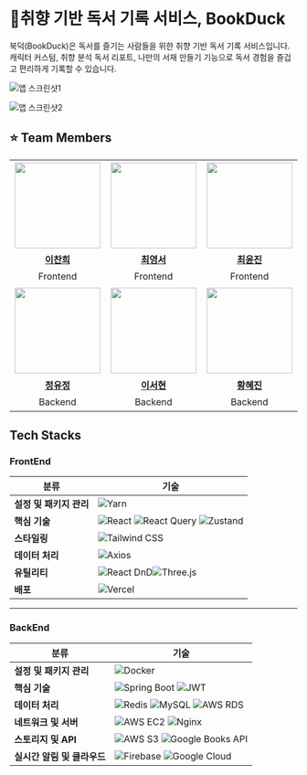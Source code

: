 # 📕취향 기반 독서 기록 서비스, BookDuck

북덕(BookDuck)은 독서를 즐기는 사람들을 위한 취향 기반 독서 기록 서비스입니다.
캐릭터 커스텀, 취향 분석 독서 리포트, 나만의 서재 만들기 기능으로 독서 경험을 즐겁고 편리하게 기록할 수 있습니다.

![앱 스크린샷1](https://github.com/user-attachments/assets/48135be6-60a2-4079-9877-4ad985d90447)

![앱 스크린샷2](https://github.com/user-attachments/assets/0dabef84-0731-44ae-8097-6d977cc3a0b9)

## ⭐️ Team Members
<table>
  <tr height="160px">
    <td width="300px" align="center">
      <a href="https://github.com/ch9968">
        <img height="150px" width="150px" src="https://avatars.githubusercontent.com/ch9968" />
      </a>
    </td>
    <td width="300px" align="center">
      <a href="https://github.com/YoungseoChoi23">
        <img height="150px" width="150px" src="https://avatars.githubusercontent.com/YoungseoChoi23" />
      </a>
    </td>
    <td width="300px" align="center">
      <a href="https://github.com/yoonjin-C">
        <img height="150px" width="150px" src="https://avatars.githubusercontent.com/yoonjin-C" />
      </a>
    </td>
  </tr>
  <tr height="30px">
    <td align="center">
      <a href="https://github.com/ch9968">
        <b>이찬희</b>
      </a>
    </td>
    <td align="center">
      <a href="https://github.com/YoungseoChoi23">
        <b>최영서</b>
      </a>
    </td>
    <td align="center">
      <a href="https://github.com/yoonjin-C">
        <b>최윤진</b>
      </a>
    </td>
  </tr>
  <tr height="30px">
    <td align="center">
      Frontend
    </td>
    <td align="center">
      Frontend
    </td>
    <td align="center">
      Frontend
    </td>
  </tr>
  <tr height="160px">
    <td width="300px" align="center">
      <a href="https://github.com/jud1thDev">
        <img height="150px" width="150px" src="https://avatars.githubusercontent.com/jud1thDev" />
      </a>
    </td>
    <td width="300px" align="center">
      <a href="https://github.com/seohyun-lee">
        <img height="150px" width="150px" src="https://avatars.githubusercontent.com/seohyun-lee" />
      </a>
    </td>
    <td width="300px" align="center">
      <a href="https://github.com/hyejin2234">
        <img height="150px" width="150px" src="https://avatars.githubusercontent.com/hyejin2234" />
      </a>
    </td>
  </tr>
  <tr height="30px">
    <td align="center">
      <a href="https://github.com/jud1thDev">
        <b>정유정</b>
      </a>
    </td>
    <td align="center">
      <a href="https://github.com/seohyun-lee">
        <b>이서현</b>
      </a>
    </td>
    <td align="center">
      <a href="https://github.com/hyejin2234">
        <b>황혜진</b>
      </a>
    </td>
  </tr>
  <tr height="30px">
    <td align="center">
      Backend
    </td>
    <td align="center">
      Backend
    </td>
    <td align="center">
      Backend
    </td>
  </tr>
</table>

## Tech Stacks
### FrontEnd

| **분류**           | **기술**                                                                                                                                                                                                                                     |
|---------------------|---------------------------------------------------------------------------------------------------------------------------------------------------------------------------------------------------------------------------------------------|
| **설정 및 패키지 관리** | ![Yarn](https://img.shields.io/badge/Yarn-2C8EBB?style=for-the-badge&logo=yarn&logoColor=white)                                                                                                                                             |
| **핵심 기술**       | ![React](https://img.shields.io/badge/React-61DAFB?style=for-the-badge&logo=react&logoColor=white) ![React Query](https://img.shields.io/badge/React%20Query-FF4154?style=for-the-badge&logo=reactquery&logoColor=white) ![Zustand](https://img.shields.io/badge/Zustand-3178C6?style=for-the-badge&logo=zustand&logoColor=white) |
| **스타일링**        | ![Tailwind CSS](https://img.shields.io/badge/TailwindCSS-38B2AC?style=for-the-badge&logo=tailwindcss&logoColor=white)                                                                                                                         |
| **데이터 처리**     | ![Axios](https://img.shields.io/badge/Axios-5A29E4?style=for-the-badge&logo=axios&logoColor=white)                                                                                                                                           |
| **유틸리티**        | ![React DnD](https://img.shields.io/badge/React%20DnD-FE8A00?style=for-the-badge&logo=react&logoColor=white)![Three.js](https://img.shields.io/badge/Three.js-000000?style=for-the-badge&logo=three.js&logoColor=white)|
| **배포**           | ![Vercel](https://img.shields.io/badge/Vercel-000000?style=for-the-badge&logo=vercel&logoColor=white)                                                                                                                                         |

---

### BackEnd

| **분류**              | **기술**                                                                                                                                                                                                                                     |
|------------------------|---------------------------------------------------------------------------------------------------------------------------------------------------------------------------------------------------------------------------------------------|
| **설정 및 패키지 관리**  | ![Docker](https://img.shields.io/badge/Docker-2496ED?style=for-the-badge&logo=docker&logoColor=white)                                                                                                                                         |
| **핵심 기술**          | ![Spring Boot](https://img.shields.io/badge/Spring%20Boot-6DB33F?style=for-the-badge&logo=springboot&logoColor=white) ![JWT](https://img.shields.io/badge/JWT-000000?style=for-the-badge&logo=jsonwebtokens&logoColor=white)                     |
| **데이터 처리**        | ![Redis](https://img.shields.io/badge/Redis-DC382D?style=for-the-badge&logo=redis&logoColor=white) ![MySQL](https://img.shields.io/badge/MySQL-4479A1?style=for-the-badge&logo=mysql&logoColor=white) ![AWS RDS](https://img.shields.io/badge/AWS%20RDS-527FFF?style=for-the-badge&logo=amazonrds&logoColor=white) |
| **네트워크 및 서버**    | ![AWS EC2](https://img.shields.io/badge/AWS%20EC2-FF9900?style=for-the-badge&logo=amazonec2&logoColor=white) ![Nginx](https://img.shields.io/badge/Nginx-269539?style=for-the-badge&logo=nginx&logoColor=white)                                    |
| **스토리지 및 API**     | ![AWS S3](https://img.shields.io/badge/AWS%20S3-569A31?style=for-the-badge&logo=amazons3&logoColor=white) ![Google Books API](https://img.shields.io/badge/Google%20Books%20API-4285F4?style=for-the-badge&logo=google&logoColor=white)              |
| **실시간 알림 및 클라우드** | ![Firebase](https://img.shields.io/badge/Firebase-FFCA28?style=for-the-badge&logo=firebase&logoColor=black) ![Google Cloud](https://img.shields.io/badge/Google%20Cloud-4285F4?style=for-the-badge&logo=googlecloud&logoColor=white)                    |

